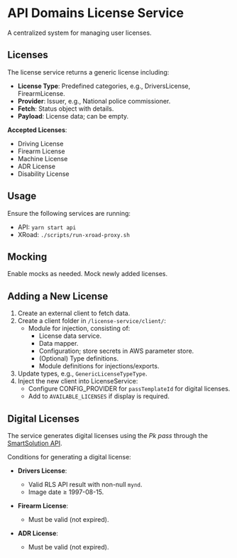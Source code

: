 # API Domains License Service

A centralized system for managing user licenses.

## Licenses

The license service returns a generic license including:

- **License Type**: Predefined categories, e.g., DriversLicense, FirearmLicense.
- **Provider**: Issuer, e.g., National police commissioner.
- **Fetch**: Status object with details.
- **Payload**: License data; can be empty.

**Accepted Licenses**:

- Driving License
- Firearm License
- Machine License
- ADR License
- Disability License

## Usage

Ensure the following services are running:

- API: `yarn start api`
- XRoad: `./scripts/run-xroad-proxy.sh`

## Mocking

Enable mocks as needed. Mock newly added licenses.

## Adding a New License

1. Create an external client to fetch data.
2. Create a client folder in `/license-service/client/`:
   - Module for injection, consisting of:
     - License data service.
     - Data mapper.
     - Configuration; store secrets in AWS parameter store.
     - (Optional) Type definitions.
     - Module definitions for injections/exports.
3. Update types, e.g., `GenericLicenseTypeType`.
4. Inject the new client into LicenseService:
   - Configure CONFIG_PROVIDER for `passTemplateId` for digital licenses.
   - Add to `AVAILABLE_LICENSES` if display is required.

## Digital Licenses

The service generates digital licenses using the _Pk pass_ through the [SmartSolution API](https://smartsolutions.gitbook.io/smart-solutions-drivers-license/).

Conditions for generating a digital license:

- **Drivers License**:
  - Valid RLS API result with non-null `mynd`.
  - Image date ≥ 1997-08-15.
- **Firearm License**:

  - Must be valid (not expired).

- **ADR License**:
  - Must be valid (not expired).
